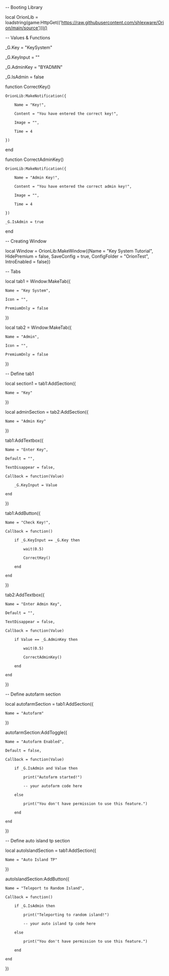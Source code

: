 -- Booting Library

local OrionLib = loadstring(game:HttpGet(('https://raw.githubusercontent.com/shlexware/Orion/main/source')))()

-- Values & Functions

_G.Key = "KeySystem"

_G.KeyInput = ""

_G.AdminKey = "BYADMIN"

_G.IsAdmin = false

function CorrectKey()

    OrionLib:MakeNotification({

        Name = "Key!",

        Content = "You have entered the correct key!",

        Image = "",

        Time = 4

    })

end

function CorrectAdminKey()

    OrionLib:MakeNotification({

        Name = "Admin Key!",

        Content = "You have entered the correct admin key!",

        Image = "",

        Time = 4

    })

    _G.IsAdmin = true

end

-- Creating Window

local Window = OrionLib:MakeWindow({Name = "Key System Tutorial", HidePremium = false, SaveConfig = true, ConfigFolder = "OrionTest", IntroEnabled = false})

-- Tabs

local tab1 = Window:MakeTab({

    Name = "Key System",

    Icon = "",

    PremiumOnly = false

})

local tab2 = Window:MakeTab({

    Name = "Admin",

    Icon = "",

    PremiumOnly = false

})

-- Define tab1

local section1 = tab1:AddSection({

    Name = "Key"

})

local adminSection = tab2:AddSection({

    Name = "Admin Key"

})

tab1:AddTextbox({

    Name = "Enter Key",

    Default = "",

    TextDisappear = false,

    Callback = function(Value)

        _G.KeyInput = Value

    end      

})

tab1:AddButton({

    Name = "Check Key!",

    Callback = function()

        if _G.KeyInput == _G.Key then

            wait(0.5)

            CorrectKey()

        end

    end

})

tab2:AddTextbox({

    Name = "Enter Admin Key",

    Default = "",

    TextDisappear = false,

    Callback = function(Value)

        if Value == _G.AdminKey then

            wait(0.5)

            CorrectAdminKey()

        end

    end      

})

-- Define autofarm section

local autofarmSection = tab1:AddSection({

    Name = "Autofarm"

})

autofarmSection:AddToggle({

    Name = "Autofarm Enabled",

    Default = false,

    Callback = function(Value)

        if _G.IsAdmin and Value then

            print("Autofarm started!")

            -- your autofarm code here

        else

            print("You don't have permission to use this feature.")

        end

    end

})

-- Define auto island tp section

local autoIslandSection = tab1:AddSection({

    Name = "Auto Island TP"

})

autoIslandSection:AddButton({

    Name = "Teleport to Random Island",

    Callback = function()

        if _G.IsAdmin then

            print("Teleporting to random island!")

            -- your auto island tp code here

        else

            print("You don't have permission to use this feature.")

        end

    end

})

